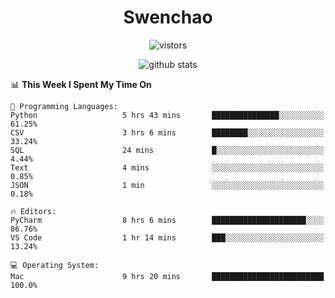 <h1 align="center">Swenchao</h3>

<p align="center">
  <img src="https://visitor-badge.glitch.me/badge?page_id=Swenchao" alt="vistors" />
</p>

<p align="center">
  <img src="https://github-readme-stats.vercel.app/api?username=Swenchao&count_private=true&show_icons=true&theme=vue-dark&hide_title=true" alt="github stats" />
</p>

<!--START_SECTION:waka-->
📊 **This Week I Spent My Time On** 

```text
💬 Programming Languages: 
Python                   5 hrs 43 mins       ███████████████░░░░░░░░░░   61.25% 
CSV                      3 hrs 6 mins        ████████░░░░░░░░░░░░░░░░░   33.24% 
SQL                      24 mins             █░░░░░░░░░░░░░░░░░░░░░░░░   4.44% 
Text                     4 mins              ░░░░░░░░░░░░░░░░░░░░░░░░░   0.85% 
JSON                     1 min               ░░░░░░░░░░░░░░░░░░░░░░░░░   0.18%

🔥 Editors: 
PyCharm                  8 hrs 6 mins        █████████████████████░░░░   86.76% 
VS Code                  1 hr 14 mins        ███░░░░░░░░░░░░░░░░░░░░░░   13.24%

💻 Operating System: 
Mac                      9 hrs 20 mins       █████████████████████████   100.0%

```


<!--END_SECTION:waka-->
